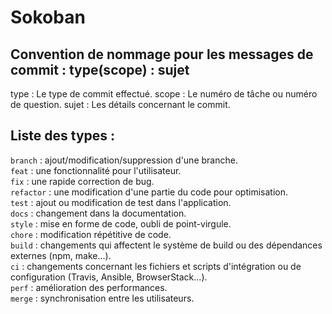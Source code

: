 # Sokoban

## Convention de nommage pour les messages de commit : type(scope) : sujet

type : Le type de commit effectué.
scope : Le numéro de tâche ou numéro de question.
sujet : Les détails concernant le commit.

## Liste des types :
`branch` : ajout/modification/suppression d'une branche.\
`feat` : une fonctionnalité pour l'utilisateur.\
`fix` : une rapide correction de bug.\
`refactor` : une modification d'une partie du code pour optimisation.\
`test` : ajout ou modification de test dans l'application.\
`docs` : changement dans la documentation.\
`style` : mise en forme de code, oubli de point-virgule.\
`chore` : modification répétitive de code.\
`build` : changements qui affectent le système de build ou des dépendances externes (npm, make...).\
`ci` : changements concernant les fichiers et scripts d'intégration ou de configuration (Travis, Ansible, BrowserStack...).\
`perf` : amélioration des performances.\
`merge` : synchronisation entre les utilisateurs.
